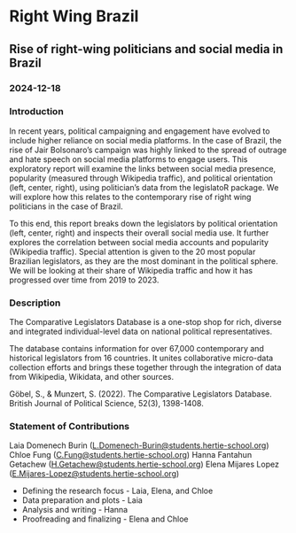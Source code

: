 # Right Wing Brazil
## Rise of right-wing politicians and social media in Brazil
### 2024-12-18

### Introduction

In recent years, political campaigning and engagement have evolved to include higher reliance on social media platforms. In the case of Brazil, the rise of Jair Bolsonaro’s campaign was highly linked to the spread of outrage and hate speech on social media platforms to engage users. This exploratory report will examine the links between social media presence, popularity (measured through Wikipedia traffic), and political orientation (left, center, right), using politician’s data from the legislatoR package. We will explore how this relates to the contemporary rise of right wing politicians in the case of Brazil.

To this end, this report breaks down the legislators by political orientation (left, center, right) and inspects their overall social media use. It further explores the correlation between social media accounts and popularity (Wikipedia traffic). Special attention is given to the 20 most popular Brazilian legislators, as they are the most dominant in the political sphere. We will be looking at their share of Wikipedia traffic and how it has progressed over time from 2019 to 2023.

### Description

The Comparative Legislators Database is a one-stop shop for rich, diverse and integrated individual-level data on national political representatives.

The database contains information for over 67,000 contemporary and historical legislators from 16 countries. It unites collaborative micro-data collection efforts and brings these together through the integration of data from Wikipedia, Wikidata, and other sources.

Göbel, S., & Munzert, S. (2022). The Comparative Legislators Database. British Journal of Political Science, 52(3), 1398-1408.

### Statement of Contributions

Laia Domenech Burin (L.Domenech-Burin@students.hertie-school.org)
Chloe Fung (C.Fung@students.hertie-school.org)
Hanna Fantahun Getachew (H.Getachew@students.hertie-school.org)
Elena Mijares Lopez (E.Mijares-Lopez@students.hertie-school.org)

- Defining the research focus - Laia, Elena, and Chloe
- Data preparation and plots - Laia
- Analysis and writing - Hanna
- Proofreading and finalizing - Elena and Chloe
